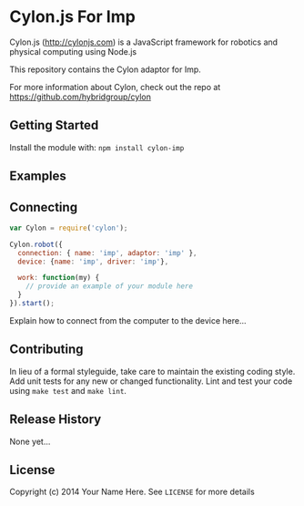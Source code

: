# Cylon.js For Imp

Cylon.js (http://cylonjs.com) is a JavaScript framework for robotics and
physical computing using Node.js

This repository contains the Cylon adaptor for Imp.

For more information about Cylon, check out the repo at
https://github.com/hybridgroup/cylon

## Getting Started

Install the module with: `npm install cylon-imp`

## Examples

## Connecting

```javascript
var Cylon = require('cylon');

Cylon.robot({
  connection: { name: 'imp', adaptor: 'imp' },
  device: {name: 'imp', driver: 'imp'},

  work: function(my) {
    // provide an example of your module here
  }
}).start();
```

Explain how to connect from the computer to the device here...

## Contributing

In lieu of a formal styleguide, take care to maintain the existing coding style.
Add unit tests for any new or changed functionality. Lint and test your code
using `make test` and `make lint`.

## Release History

None yet...

## License

Copyright (c) 2014 Your Name Here. See `LICENSE` for more details

